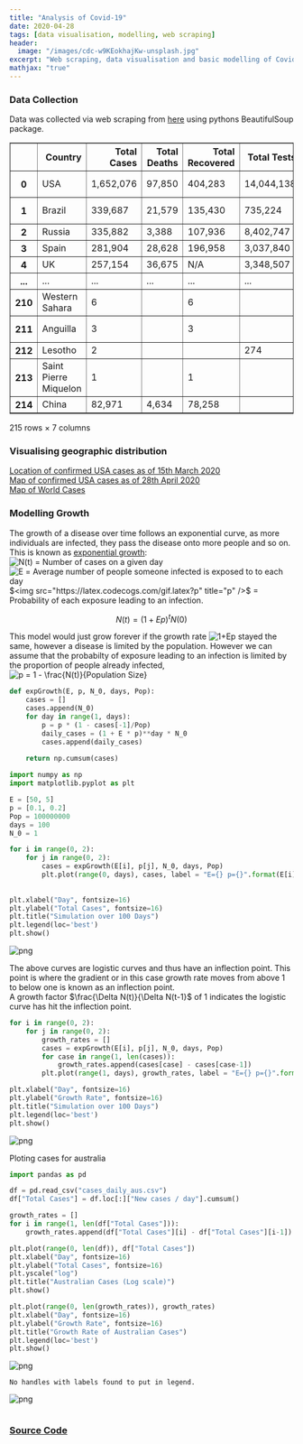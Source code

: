 ```yaml
---
title: "Analysis of Covid-19"
date: 2020-04-28
tags: [data visualisation, modelling, web scraping]
header:
  image: "/images/cdc-w9KEokhajKw-unsplash.jpg"
excerpt: "Web scraping, data visualisation and basic modelling of Covid-19 Cases"
mathjax: "true"
---
```

### Data Collection
Data was collected via web scraping from [here](https://www.worldometers.info/coronavirus/) using pythons BeautifulSoup package. <br>
<div>
<style scoped>
    .dataframe tbody tr th:only-of-type {
        vertical-align: middle;
    }

    .dataframe tbody tr th {
        vertical-align: top;
    }

    .dataframe thead th {
        text-align: right;
    }
</style>
<table border="1" class="dataframe">
  <thead>
    <tr style="text-align: right;">
      <th></th>
      <th>Country</th>
      <th>Total Cases</th>
      <th>Total Deaths</th>
      <th>Total Recovered</th>
      <th>Total Tests</th>
      <th>Population</th>
      <th>Continent</th>
    </tr>
  </thead>
  <tbody>
    <tr>
      <th>0</th>
      <td>USA</td>
      <td>1,652,076</td>
      <td>97,850</td>
      <td>404,283</td>
      <td>14,044,138</td>
      <td>330,795,837</td>
      <td>North America</td>
    </tr>
    <tr>
      <th>1</th>
      <td>Brazil</td>
      <td>339,687</td>
      <td>21,579</td>
      <td>135,430</td>
      <td>735,224</td>
      <td>212,397,420</td>
      <td>South America</td>
    </tr>
    <tr>
      <th>2</th>
      <td>Russia</td>
      <td>335,882</td>
      <td>3,388</td>
      <td>107,936</td>
      <td>8,402,747</td>
      <td>145,927,974</td>
      <td>Europe</td>
    </tr>
    <tr>
      <th>3</th>
      <td>Spain</td>
      <td>281,904</td>
      <td>28,628</td>
      <td>196,958</td>
      <td>3,037,840</td>
      <td>46,752,901</td>
      <td>Europe</td>
    </tr>
    <tr>
      <th>4</th>
      <td>UK</td>
      <td>257,154</td>
      <td>36,675</td>
      <td>N/A</td>
      <td>3,348,507</td>
      <td>67,848,130</td>
      <td>Europe</td>
    </tr>
    <tr>
      <th>...</th>
      <td>...</td>
      <td>...</td>
      <td>...</td>
      <td>...</td>
      <td>...</td>
      <td>...</td>
      <td>...</td>
    </tr>
    <tr>
      <th>210</th>
      <td>Western Sahara</td>
      <td>6</td>
      <td></td>
      <td>6</td>
      <td></td>
      <td>595,623</td>
      <td>Africa</td>
    </tr>
    <tr>
      <th>211</th>
      <td>Anguilla</td>
      <td>3</td>
      <td></td>
      <td>3</td>
      <td></td>
      <td>14,989</td>
      <td>North America</td>
    </tr>
    <tr>
      <th>212</th>
      <td>Lesotho</td>
      <td>2</td>
      <td></td>
      <td></td>
      <td>274</td>
      <td>2,140,421</td>
      <td>Africa</td>
    </tr>
    <tr>
      <th>213</th>
      <td>Saint Pierre Miquelon</td>
      <td>1</td>
      <td></td>
      <td>1</td>
      <td></td>
      <td>5,797</td>
      <td>North America</td>
    </tr>
    <tr>
      <th>214</th>
      <td>China</td>
      <td>82,971</td>
      <td>4,634</td>
      <td>78,258</td>
      <td></td>
      <td>1,439,323,776</td>
      <td>Asia</td>
    </tr>
  </tbody>
</table>
<p>215 rows × 7 columns</p>
</div>

### Visualising geographic distribution
[](/images/covid_images/barh_worldcases.png)
[](/images/covid_images/lin_confcases.png)
[](/images/covid_images/log_confcases.png)
[Location of confirmed USA cases as of 15th March 2020](/images/covid_images/marker_cluster_usa_2020-03-15.html) <br>
[Map of confirmed USA cases as  of 28th April 2020](/images/covid_images/2020-04-28_chloropleth.html) <br>
[Map of World Cases](/images/covid_images/world_cases_2020_28_4.html) <br>

### Modelling Growth

The growth of a disease over time follows an exponential curve, as more individuals are infected, they pass the disease onto more people and so on. This is known as [exponential growth](https://en.wikipedia.org/wiki/Exponential_growth):\
<img src="https://latex.codecogs.com/gif.latex?N(t)" title="N(t)" /> = Number of cases on a given day \
<img src="https://latex.codecogs.com/gif.latex?E" title="E" /> = Average number of people someone infected is exposed to to each day \
$<img src="https://latex.codecogs.com/gif.latex?p" title="p" />$ = Probability of each exposure leading to an infection.

$$N(t) = (1+Ep)^tN(0)$$

This model would just grow forever if the growth rate <img src="https://latex.codecogs.com/gif.latex?1&plus;Ep" title="1+Ep" /> stayed the same, however a disease is limited by the population. However we can assume that the probabilty of exposure leading to an infection is limited by the proportion of people already infected, <img src="https://latex.codecogs.com/gif.latex?p&space;=&space;1&space;-&space;\frac{N(t)}{Population&space;Size}" title="p = 1 - \frac{N(t)}{Population Size}" />


```python
def expGrowth(E, p, N_0, days, Pop):
    cases = []
    cases.append(N_0)
    for day in range(1, days):
        p = p * (1 - cases[-1]/Pop)
        daily_cases = (1 + E * p)**day * N_0
        cases.append(daily_cases)
                 
    return np.cumsum(cases)
```


```python
import numpy as np
import matplotlib.pyplot as plt

E = [50, 5]
p = [0.1, 0.2]
Pop = 100000000
days = 100
N_0 = 1

for i in range(0, 2):
    for j in range(0, 2):
        cases = expGrowth(E[i], p[j], N_0, days, Pop)
        plt.plot(range(0, days), cases, label = "E={} p={}".format(E[i], p[j]))
    
    
plt.xlabel("Day", fontsize=16)  
plt.ylabel("Total Cases", fontsize=16)
plt.title("Simulation over 100 Days")
plt.legend(loc='best')
plt.show()
```


![png](output_3_0.png)


The above curves are logistic curves and thus have an inflection point. This point is where the gradient or in this case growth rate moves from above 1 to below one is known as an inflection point.\
A growth factor $\frac{\Delta N(t)}{\Delta N(t-1}$ of 1 indicates the logistic curve has hit the inflection point.


```python
for i in range(0, 2):
    for j in range(0, 2):
        growth_rates = []
        cases = expGrowth(E[i], p[j], N_0, days, Pop)
        for case in range(1, len(cases)):
            growth_rates.append(cases[case] - cases[case-1]) 
        plt.plot(range(1, days), growth_rates, label = "E={} p={}".format(E[i], p[j]))

plt.xlabel("Day", fontsize=16)  
plt.ylabel("Growth Rate", fontsize=16)
plt.title("Simulation over 100 Days")
plt.legend(loc='best')
plt.show()
```


![png](output_5_0.png)


Ploting cases for australia


```python
import pandas as pd

df = pd.read_csv("cases_daily_aus.csv")
df["Total Cases"] = df.loc[:]["New cases / day"].cumsum()

growth_rates = []
for i in range(1, len(df["Total Cases"])):
    growth_rates.append(df["Total Cases"][i] - df["Total Cases"][i-1])

plt.plot(range(0, len(df)), df["Total Cases"])
plt.xlabel("Day", fontsize=16)  
plt.ylabel("Total Cases", fontsize=16)
plt.yscale("log")
plt.title("Australian Cases (Log scale)")
plt.show()

plt.plot(range(0, len(growth_rates)), growth_rates)
plt.xlabel("Day", fontsize=16)  
plt.ylabel("Growth Rate", fontsize=16)
plt.title("Growth Rate of Australian Cases")
plt.legend(loc='best')
plt.show()
```


![png](output_7_0.png)


    No handles with labels found to put in legend.
    


![png](output_7_2.png)



```python

```

### [Source Code](https://github.com/JackMurrie/Covid_19)
